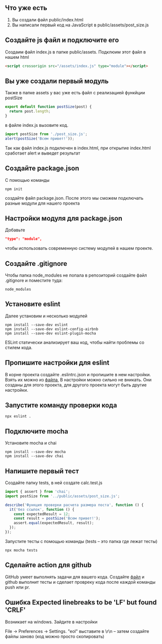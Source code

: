 ## Что уже есть
1. Вы создали файл public/index.html
2. Вы написали первый код на JavaScript в public/assets/post_size.js


## Создайте js файл и подключите его
Cоздаим файл index.js в папке public/assets. Подклюим этот файл в нашем html

```html
<script crossorigin src="/assets/index.js" type="module"></script>
```

## Вы уже создали первый модуль
Также в папке assets у вас уже есть файл с реализацией функйции postSize 

```js
export default function postSize(post) {
  return post.length;
}
```

в файле index.js вызовите код. 
```js
import postSize from './post_size.js';
alert(postSize('Всем привет!'));
```
Так как файл index.js подключен в index.html, при открытие index.html сработает alert и выведет результат

## Создайте package.json
С помощью команды
```
npm init 
```
создайте файл package.json. После этого мы сможем подключать разные модули для нашего проекта

## Настройки модуля для package.json
Добавьте 
```json
"type": "module",
```
чтобы использовать современную систему модулей в нашем проекте.

## Создайте .gitignore 
Чтобы папка node_modules не попала в репозиторий создайте файл .gitignore и поместите туда:
```
node_modules
```

## Установите eslint 
Далее установим и несколько модулей
```
npm install --save-dev eslint
npm install --save-dev eslint-config-airbnb
npm install --save-dev eslint-plugin-mocha
```
ESLint статически анализирует ваш код, чтобы найти проблемы со стилем кода.

## Пропишите настройки для eslint 
В корне проекта создайте .eslintrc.json и пропишите в нем настройки. Взять их можно из [файла](https://github.com/burtovoy/template/blob/master/.eslintrc.json), В настройки можно сильно не вникать. Они созданы для этого проекта, для другого проекта могут быть другие настройки.

## Запустите команду проверки кода
```
npx eslint .
```

## Подключите mocha 
Установите mocha и chai
```
npm install --save-dev mocha
npm install --save-dev chai
```

## Напишите первый тест 
Создайте папку tests, в ней создате calc.test.js

```js
import { assert } from 'chai';
import postSize from '../public/assets/post_size.js';

describe('Функция проверки расчета размера поста', function () {
  it('без ссылок', function () {
    const expectedResult = 12;
    const result = postSize('Всем привет!');
    assert.equal(expectedResult, result);
  });
});
```

Запустите тесты с помощью команды (tests – это папка где лежат тесты)
```
npx mocha tests
```

## Сделайте action для github
GitHub умеет выполнять задачи для вашего кода. 
Создайте [файл](https://github.com/burtovoy/template/blob/master/.github/workflows/tasks.yml) и github выполнит тесты и сделает провреку кода после каждой команды push или pr. 

## Ошибка Expected linebreaks to be 'LF' but found 'CRLF'
Возникает на windows. Зайдите в настройки 

File -> Preferences -> Settings. "eol" выставите в \r\n – затем создайте файлы заново (код можно просто скопировать)
